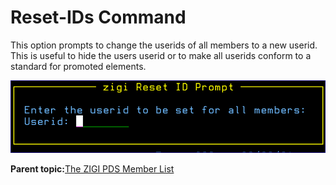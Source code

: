 # Reset-IDs Command

This option prompts to change the userids of all members to a new userid. This is useful to hide the users userid or to make all userids conform to a standard for promoted elements.

![](media/img(69).png)

**Parent topic:**[The ZIGI PDS Member List](zOS_ISPF_Git_Interface_Users_Guide_V3R0_the_zigi_pds_member_list.html)

